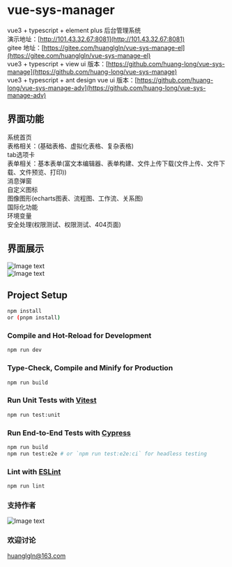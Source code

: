 # vue-sys-manager
vue3 + typescript + element plus 后台管理系统  
演示地址：[http://101.43.32.67:8081](http://101.43.32.67:8081)  
gitee 地址：[https://gitee.com/huanglgln/vue-sys-manage-el](https://gitee.com/huanglgln/vue-sys-manage-el)  
vue3 + typescript + view ui 版本：[https://github.com/huang-long/vue-sys-manage](https://github.com/huang-long/vue-sys-manage)  
vue3 + typescript + ant design vue ui 版本：[https://github.com/huang-long/vue-sys-manage-adv](https://github.com/huang-long/vue-sys-manage-adv)  

## 界面功能
系统首页  
表格相关：(基础表格、虚拟化表格、复杂表格)  
tab选项卡  
表单相关：基本表单(富文本编辑器、表单构建、文件上传下载(文件上传、文件下载、文件预览、打印))  
消息弹窗   
自定义图标  
图像图形(echarts图表、流程图、工作流、关系图)    
国际化功能  
环境变量  
安全处理(权限测试、权限测试、404页面)  

## 界面展示
![Image text](https://gitee.com/huanglgln/vue-sys-manage-el/raw/master/public/images/page1.png)  
![Image text](https://gitee.com/huanglgln/vue-sys-manage-el/raw/master/public/images/page2.png)  

## Project Setup

```sh
npm install
or (pnpm install)
```

### Compile and Hot-Reload for Development

```sh
npm run dev
```

### Type-Check, Compile and Minify for Production

```sh
npm run build
```

### Run Unit Tests with [Vitest](https://vitest.dev/)

```sh
npm run test:unit
```

### Run End-to-End Tests with [Cypress](https://www.cypress.io/)

```sh
npm run build
npm run test:e2e # or `npm run test:e2e:ci` for headless testing
```

### Lint with [ESLint](https://eslint.org/)

```sh
npm run lint
```

### 支持作者

![Image text](https://gitee.com/huanglgln/vue-sys-manage/raw/master/src/images/shoukuanma.png)

### 欢迎讨论

huanglgln@163.com
